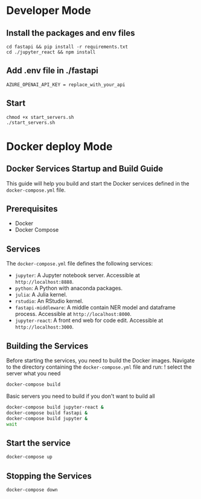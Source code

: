 # Developer Mode
## Install the packages and env files 
```
cd fastapi && pip install -r requirements.txt 
cd ./jupyter_react && npm install 
```
## Add .env file in ./fastapi
```
AZURE_OPENAI_API_KEY = replace_with_your_api
```
## Start
```
chmod +x start_servers.sh 
./start_servers.sh
```

# Docker deploy Mode
## Docker Services Startup and Build Guide

This guide will help you build and start the Docker services defined in the `docker-compose.yml` file.

## Prerequisites

- Docker
- Docker Compose

## Services

The `docker-compose.yml` file defines the following services:

- `jupyter`: A Jupyter notebook server. Accessible at `http://localhost:8888`.
- `python`: A Python with anaconda packages.
- `julia`: A Julia kernel. 
- `rstudio`: An RStudio kernel.
- `fastapi-middleware`: A middle contain NER model and dataframe process. Accessible at `http://localhost:8000`.
- `jupyter-react`: A front end web for code edit. Accessible at `http://localhost:3000`.

## Building the Services

Before starting the services, you need to build the Docker images. Navigate to the directory containing the `docker-compose.yml` file and run:
! select the server what you need
```bash
docker-compose build 
```
Basic servers you need to build if you don't want to build all
```bash
docker-compose build jupyter-react &
docker-compose build fastapi &
docker-compose build jupyter &
wait
```


## Start the service
```bash
docker-compose up
```

## Stopping the Services
```bash
docker-compose down
```
